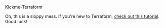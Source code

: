Kickme-Terraform

Oh, this is a sloppy mess. If you're new to Terraform, [check out this tutorial](https://blog.gruntwork.io/an-introduction-to-terraform-f17df9c6d180). Good luck!

